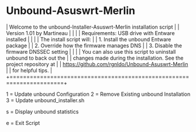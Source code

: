 # Unbound-Asuswrt-Merlin
| Welcome to the unbound-Installer-Asuswrt-Merlin installation script |
| Version 1.01 by Martineau |
| |
| Requirements: USB drive with Entware installed |
| |
| The install script will: |
| 1. Install the unbound Entware package |
| 2. Override how the firmware manages DNS |
| 3. Disable the firmware DNSSEC setting |
| |
| You can also use this script to uninstall unbound to back out the |
| changes made during the installation. See the project repository at |
| https://github.com/rgnldo/Unbound-Asuswrt-Merlin |
| for helpful tips. |
+======================================================================+

1 = Update unbound Configuration
2 = Remove Existing unbound Installation
3 = Update unbound_installer.sh

s = Display unbound statistics

e = Exit Script
